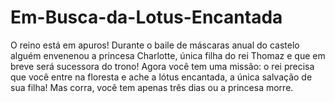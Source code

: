 # Em-Busca-da-Lotus-Encantada
O reino está em apuros! Durante o baile de máscaras anual do castelo alguém envenenou a princesa Charlotte, única filha do rei Thomaz e que em breve será sucessora do trono! Agora você tem uma missão: o rei precisa que você entre na floresta e ache a lótus encantada, a única salvação de sua filha! Mas corra, você tem apenas três dias ou a princesa morre.
